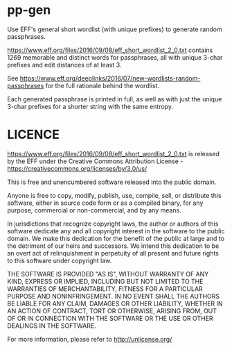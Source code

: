 # pp-gen

Use EFF's general short wordlist (with unique prefixes) to generate random
passphrases.

https://www.eff.org/files/2016/09/08/eff_short_wordlist_2_0.txt contains
1269 memorable and distinct words for passphrases, all with unique 3-char
prefixes and edit distances of at least 3.

See https://www.eff.org/deeplinks/2016/07/new-wordlists-random-passphrases for
the full rationale behind the wordlist.

Each generated passphrase is printed in full, as well as with just the unique
3-char prefixes for a shorter string with the same entropy.

# LICENCE

https://www.eff.org/files/2016/09/08/eff_short_wordlist_2_0.txt is released by
the EFF under the Creative Commons Attribution License -
https://creativecommons.org/licenses/by/3.0/us/

This is free and unencumbered software released into the public domain.

Anyone is free to copy, modify, publish, use, compile, sell, or
distribute this software, either in source code form or as a compiled
binary, for any purpose, commercial or non-commercial, and by any
means.

In jurisdictions that recognize copyright laws, the author or authors
of this software dedicate any and all copyright interest in the
software to the public domain. We make this dedication for the benefit
of the public at large and to the detriment of our heirs and
successors. We intend this dedication to be an overt act of
relinquishment in perpetuity of all present and future rights to this
software under copyright law.

THE SOFTWARE IS PROVIDED "AS IS", WITHOUT WARRANTY OF ANY KIND,
EXPRESS OR IMPLIED, INCLUDING BUT NOT LIMITED TO THE WARRANTIES OF
MERCHANTABILITY, FITNESS FOR A PARTICULAR PURPOSE AND NONINFRINGEMENT.
IN NO EVENT SHALL THE AUTHORS BE LIABLE FOR ANY CLAIM, DAMAGES OR
OTHER LIABILITY, WHETHER IN AN ACTION OF CONTRACT, TORT OR OTHERWISE,
ARISING FROM, OUT OF OR IN CONNECTION WITH THE SOFTWARE OR THE USE OR
OTHER DEALINGS IN THE SOFTWARE.

For more information, please refer to <http://unlicense.org/>

